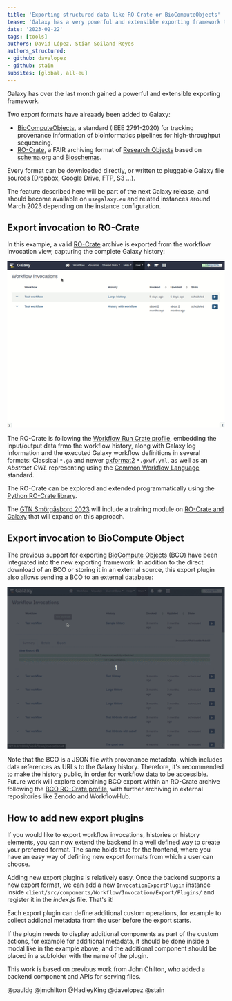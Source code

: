 ```yaml
---
title: 'Exporting structured data like RO-Crate or BioComputeObjects'
tease: 'Galaxy has a very powerful and extensible exporting framework that now can export RO-Crate and BioComputeObjects'
date: '2023-02-22'
tags: [tools]
authors: David López, Stian Soiland-Reyes
authors_structured:
- github: davelopez
- github: stain
subsites: [global, all-eu]
---
```


Galaxy has over the last month gained a powerful and extensible exporting framework.

Two export formats have alreaady been added to Galaxy:

* [BioComputeObjects](https://biocomputeobject.org/), a standard (IEEE 2791-2020) for tracking provenance information of bioinformatics pipelines for high-throughput sequencing.
* [RO-Crate](https://www.researchobject.org/ro-crate/), a FAIR archiving format of [Research Objects](https://www.researchobject.org/) based on [schema.org](https://schema.org/) and [Bioschemas](https://bioschemas.org/).

Every format can be downloaded directly, or written to pluggable Galaxy file sources (Dropbox, Google Drive, FTP, S3 ...). 

The feature described here will be part of the next Galaxy release, and should become available on `usegalaxy.eu` and related instances around March 2023 depending on the instance configuration.



## Export invocation to RO-Crate

In this example, a valid [RO-Crate](https://www.researchobject.org/ro-crate/) archive is exported from the workflow invocation view, capturing the complete Galaxy history:

![export-ro-crate-invocation-ui](export-ro-crate-invocation-ui.gif)

The RO-Crate is following the [Workflow Run Crate profile](https://www.researchobject.org/workflow-run-crate/profiles/workflow_run_crate), embedding the input/output data frmo the workflow history, along with Galaxy log information and the executed Galaxy workflow definitions in several formats: Classical `*.ga` and newer [gxformat2](https://gxformat2.readthedocs.io/en/latest/readme.html#gxformat2) `*.gxwf.yml`, as well as an _Abstract CWL_ representing using the [Common Workflow Language](https://www.commonwl.org/) standard.

The RO-Crate can be explored and extended programmatically using the [Python RO-Crate library](https://pypi.org/project/rocrate/).

The [GTN Smörgåsbord 2023](https://gallantries.github.io/video-library/events/smorgasbord3/) will include a training module on [RO-Crate and Galaxy](https://gallantries.github.io/video-library/modules/ro-crate) that will expand on this approach.


## Export invocation to BioCompute Object

The previous support for exporting [BioCompute Objects](https://biocomputeobject.org/) (BCO) have been integrated into the new exporting framework.  In addition to the direct download of an BCO or storing it in an external source, this export plugin also allows sending a BCO to an external database:

![send-bco-form-ui](send-bco-form-ui.gif)

Note that the BCO is a JSON file with provenance metadata, which includes data references as URLs to the Galaxy history. Therefore, it's recommended to make the history public, in order for workflow data to be accessible. Future work will explore combining BCO export within an RO-Crate archive following the [BCO RO-Crate profile](https://biocompute-objects.github.io/bco-ro-crate/), with further archiving in external repositories like Zenodo and WorkflowHub.


## How to add new export plugins

If you would like to export workflow invocations, histories or history elements, 
you can now extend the backend in a well defined way to create your preferred format. 
The same holds true for the frontend, where you have an easy way of defining new export formats from which a user can choose.

Adding new export plugins is relatively easy. Once the backend supports a new export format, we can add a new `InvocationExportPlugin` instance inside
`client/src/components/Workflow/Invocation/Export/Plugins/` and register it in the *index.js* file. That's it!

Each export plugin can define additional custom operations, for example to collect addional metadata from the user before the export starts.

If the plugin needs to display additional components as part of the custom actions, for example for additional metadata,
it should be done inside a modal like in the example above, and the additional component should be placed in a subfolder with the name of the plugin.

This work is based on previous work from John Chilton, who added a backend component and APIs for serving files.

@pauldg @jmchilton @HadleyKing @davelopez @stain
